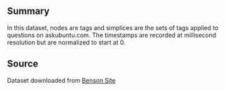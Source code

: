 ## **Summary**
In this dataset, nodes are tags and simplices are the sets of tags applied to questions on askubuntu.com. The timestamps are recorded at millisecond resolution but are normalized to start at 0.

## **Source**
Dataset downloaded from [Benson Site](https://www.cs.cornell.edu/~arb/data/threads-ask-ubuntu)